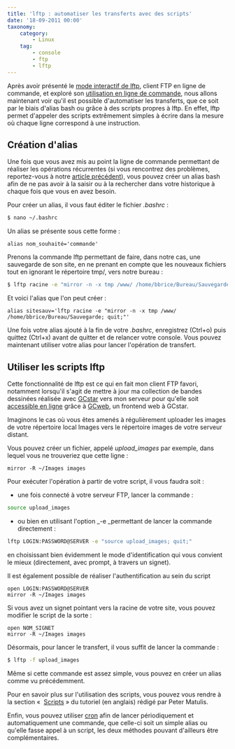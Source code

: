 ```yaml
---
title: 'lftp : automatiser les transferts avec des scripts'
date: '18-09-2011 00:00'
taxonomy:
    category:
        - Linux
    tag:
        - console
        - ftp
        - lftp
---
```


Après avoir présenté le [mode interactif de lftp](/blog/lftp "Présentation de lftp et utilisation de son mode interactif"), client FTP en ligne de commande, et exploré son [utilisation en ligne de commande](/blog/lftp_non_interactive "Utiliser lftp en ligne de commande"), nous allons maintenant voir qu'il est possible d'automatiser les transferts, que ce soit par le biais d'alias bash ou grâce à des scripts propres à lftp. En effet, lftp permet d'appeler des scripts extrêmement simples à écrire dans la mesure où chaque ligne correspond à une instruction.

## Création d'alias

Une fois que vous avez mis au point la ligne de commande permettant de réaliser les opérations récurrentes (si vous rencontrez des problèmes, reportez-vous à notre [article précédent](lftp_non_interactive "Utiliser lftp sans le mode interactif")), vous pouvez créer un alias bash afin de ne pas avoir à la saisir ou à la rechercher dans votre historique à chaque fois que vous en avez besoin.

Pour créer un alias, il vous faut éditer le fichier _.bashrc_ :
```bash
$ nano ~/.bashrc
```

Un alias se présente sous cette forme :
```
alias nom_souhaité='commande'
```

Prenons la commande lftp permettant de faire, dans notre cas, une sauvegarde de son site, en ne prenant en compte que les nouveaux fichiers tout en ignorant le répertoire tmp/, vers notre bureau&nbsp;:

```bash
$ lftp racine -e "mirror -n -x tmp /www/ /home/bbrice/Bureau/Sauvegarde; quit;"
```

Et voici l'alias que l'on peut créer :
```
alias sitesauv='lftp racine -e "mirror -n -x tmp /www/ /home/bbrice/Bureau/Sauvegarde; quit;"'
```

Une fois votre alias ajouté à la fin de votre _.bashrc_, enregistrez (Ctrl+o) puis quittez (Ctrl+x) avant de quitter et de relancer votre console. Vous pouvez maintenant utiliser votre alias pour lancer l'opération de transfert.

## Utiliser les scripts lftp

Cette fonctionnalité de lftp est ce qui en fait mon client FTP favori, notamment lorsqu'il s'agit de mettre à jour ma collection de bandes dessinées réalisée avec [GCstar](GCstar "Présentation de GCstar, logiciel de gestion de collections") vers mon serveur pour qu'elle soit [accessible en ligne](/mylibrary/?collec=0&model=list "Accéder à ma collection de bandes dessinées") grâce à [GCweb](../GCweb "Accéder aux articles consacrés à GCweb"), un frontend web à GCstar.

Imaginons le cas où vous êtes amenés à régulièrement uploader les images de votre répertoire local Images vers le répertoire images de votre serveur distant.

Vous pouvez créer un fichier, appelé _upload\_images_ par exemple, dans lequel vous ne trouveriez que cette ligne&nbsp;:
```
mirror -R ~/Images images
```

Pour exécuter l'opération à partir de votre script, il vous faudra soit :

- une fois connecté à votre serveur FTP, lancer la commande :  
```bash
source upload_images
```
- ou bien en utilisant l'option _-e _permettant de lancer la commande directement&nbsp;:

```bash
lftp LOGIN:PASSWORD@SERVER -e "source upload_images; quit;"
```
en choisissant bien évidemment le mode d'identification qui vous convient le mieux (directement, avec prompt, à travers un signet).

Il est également possible de réaliser l'authentification au sein du script 
```
open LOGIN:PASSWORD@SERVER
mirror -R ~/Images images
```

Si vous avez un signet pointant vers la racine de votre site, vous pouvez modifier le script de la sorte :
```
open NOM_SIGNET
mirror -R ~/Images images
```

Désormais, pour lancer le transfert, il vous suffit de lancer la commande :
```bash
$ lftp -f upload_images
```

Même si cette commande est assez simple, vous pouvez en créer un alias comme vu précédemment.

Pour en savoir plus sur l'utilisation des scripts, vous pouvez vous rendre à la section «  [Scripts](http://mewbies.com/lftp/lftp.html#scripts "Script sur le tutoriel (en anglais) réalisé par Peter Matulis") » du tutoriel (en anglais) rédigé par Peter Matulis.

Enfin, vous pouvez utiliser [cron](http://doc.ubuntu-fr.org/cron "cron sur la documentation d'ubuntu-fr.org") afin de lancer périodiquement et automatiquement une commande, que celle-ci soit un simple alias ou qu'elle fasse appel à un script, les deux méthodes pouvant d'ailleurs être complémentaires.